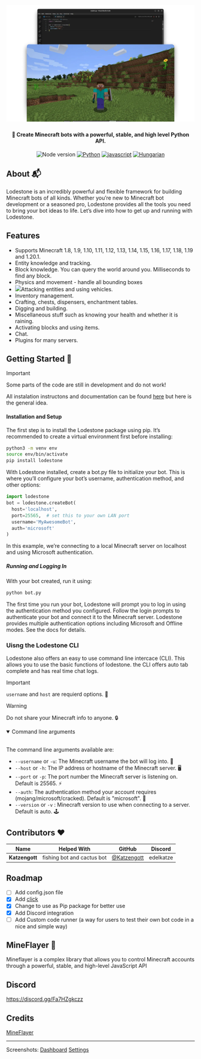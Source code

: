 <file-attachment-contents filename="README.md">

<h1 align="center">
  <br>
  <a href="https://github.com/SilkePilon/lodestone/"><img src="assets/E9B3B2BE-93B4-45CA-A818-2D35C1279D1D.webp" alt="Lodestone" width="560"></a>
  <br>
</h1>

<h4 align="center">🤖 Create Minecraft bots with a powerful, stable, and high level Python API.</h4>

<p align="center">
    <img alt="Node version" src="https://img.shields.io/static/v1?label=node&message=%20%3E=18.0.0&logo=node.js&color=2334D058" />
      <a href="https://python.org/"><img src="https://img.shields.io/badge/Python-FFD43B?logo=python&logoColor=blue" alt="Python"></a>
  <a href="https://github.com/reworkd/AgentGPT/blob/master/docs/README.zh-HANS.md"><img src="https://img.shields.io/badge/JavaScript-323330?logo=minecraft&logoColor=F7DF1E" alt="javascript"></a>
  <a href="soon!"><img src="https://img.shields.io/badge/Discord-5865F2?logo=discord&logoColor=white" alt="Hungarian"></a>
</p>

<!-- ![screenshot](https://raw.githubusercontent.com/SilkePilon/youdotcom/main/assets/images/YouDotCom.jpg) -->

## About 📬

Lodestone is an incredibly powerful and flexible framework for building Minecraft bots of all kinds.
Whether you’re new to Minecraft bot development or a seasoned pro, Lodestone provides all the tools you need to bring your bot ideas to life.
Let’s dive into how to get up and running with Lodestone.

## Features

* Supports Minecraft 1.8, 1.9, 1.10, 1.11, 1.12, 1.13, 1.14, 1.15, 1.16, 1.17, 1.18, 1.19 and 1.20.1.
* Entity knowledge and tracking.
* Block knowledge. You can query the world around you. Milliseconds to find any block.
* Physics and movement - handle all bounding boxes
* <img src="https://minecraft.wiki/images/EffectSprite_strength-revision-1.png?8da27">Attacking entities and using vehicles.
* Inventory management.
* Crafting, chests, dispensers, enchantment tables.
* Digging and building.
* Miscellaneous stuff such as knowing your health and whether it is raining.
* Activating blocks and using items.
* Chat.
* Plugins for many servers.

## Getting Started 🏁

> [!IMPORTANT]
> Some parts of the code are still in development and do not work!

All instalation instructons and documentation can be found [here](https://lodestone-documentation.vercel.app/ "docs") but here is the general idea.

#### Installation and Setup
The first step is to install the Lodestone package using pip. It’s recommended to create a virtual environment first before installing:
```bash
python3 -m venv env
source env/bin/activate
pip install lodestone
```
With Lodestone installed, create a bot.py file to initialize your bot. This is where you’ll configure your bot’s username, authentication method, and other options:
```python
import lodestone
bot = lodestone.createBot(
  host='localhost',
  port=25565,  # set this to your own LAN port
  username='MyAwesomeBot',
  auth='microsoft' 
)
```
In this example, we’re connecting to a local Minecraft server on localhost and using Microsoft authentication.

##### Running and Logging In
With your bot created, run it using:
```bash
python bot.py
```
The first time you run your bot, Lodestone will prompt you to log in using the authentication method you configured. Follow the login prompts to authenticate your bot and connect it to the Minecraft server.
Lodestone provides multiple authentication options including Microsoft and Offline modes. See the docs for details.



### Uisng the Lodestone CLI

Lodestone also offers an easy to use command line intercace (CLI). This allows you to use the basic functions of lodestone.
the CLI offers auto tab complete and has real time chat logs.

> [!IMPORTANT]
> `username` and `host` are requierd options. 🛑

> [!WARNING]
> Do not share your Minecraft info to anyone. 🔒

<details open>
<summary>Command line arguments</summary>
<br>

The command line arguments available are:

* `--username` or `-u`: The Minecraft username the bot will log into. 📧
* `--host` or `-h`: The IP address or hostname of the Minecraft server. 🖥
* `--port` or `-p`: The port number the Minecraft server is listening on. Default is 25565. ⚡
* `--auth`: The authentication method your account requires (mojang/microsoft/cracked). Default is "microsoft". 🔐
* `--version` or `-v` : Minecraft version to use when connecting to a server. Default is auto. 🕹

</details>

## Contributors ❤️
| Name                | Helped With                               | GitHub   | Discord   |
| --------------------- | ----------------------------------------- | ----------- | ----------- |
| **Katzengott**            | fishing bot and cactus bot | [@Katzengott](https://github.com/Katzengott) | edelkatze |



## Roadmap

- [ ] Add config.json file
- [X] Add [click](https://github.com/pallets/click)
- [X] Change to use as Pip package for better use
- [X] Add Discord integration
- [ ] Add Custom code runner (a way for users to test their own bot code in a nice and simple way)

## MineFlayer 🚀

Mineflayer is a complex library that allows you to control Minecraft accounts through a powerful, stable, and high-level JavaScript API

## Discord

https://discord.gg/Fa7HZgkczz

## Credits

<a href="https://github.com/PrismarineJS/mineflayer" target="_blank">MineFlayer</a>

---

Screenshots:
[Dashboard](https://imgur.com/a/Hceiwhp)
[Settings](https://imgur.com/a/9p1YbtE)

</file-attachment-contents>
